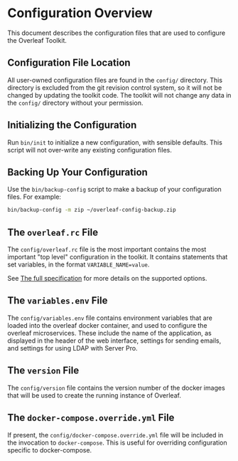 # Configuration Overview

This document describes the configuration files that are used to configure the Overleaf Toolkit.


## Configuration File Location

All user-owned configuration files are found in the `config/` directory.
This directory is excluded from the git revision control system, so it will not be changed by updating the toolkit code. The toolkit will not change any data in the `config/` directory without your permission.


## Initializing the Configuration

Run `bin/init` to initialize a new configuration, with sensible defaults.
This script will not over-write any existing configuration files.


## Backing Up Your Configuration

Use the `bin/backup-config` script to make a backup of your configuration files.
For example: 

```sh
bin/backup-config -m zip ~/overleaf-config-backup.zip
```


## The `overleaf.rc` File

The `config/overleaf.rc` file is the most important contains the most important "top level" configuration in the toolkit. It contains statements that set variables, in the format `VARIABLE_NAME=value`.


See [The full specification](./overleaf-rc.md) for more details on the supported options. 


## The `variables.env` File

The `config/variables.env` file contains environment variables that are loaded into the overleaf docker container, and used to configure the overleaf microservices. These include the name of the application, as displayed in the header of the web interface, settings for sending emails, and settings for using LDAP with Server Pro.


## The `version` File

The `config/version` file contains the version number of the docker images that will be used to create the running instance of Overleaf.


## The `docker-compose.override.yml` File

If present, the `config/docker-compose.override.yml` file will be included in the invocation to `docker-compose`. This is useful for overriding configuration specific to docker-compose.
